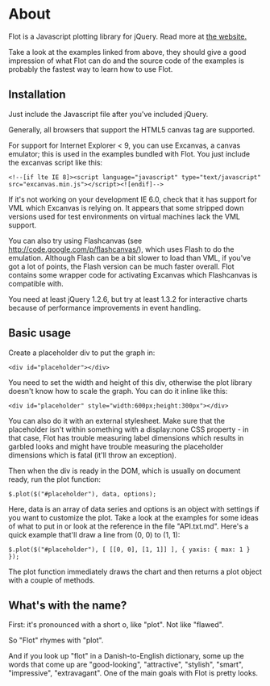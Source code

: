 About
=====

Flot is a Javascript plotting library for jQuery. Read more at
[the website.](http://code.google.com/p/flot/)

Take a look at the examples linked from above, they should give a good
impression of what Flot can do and the source code of the examples is
probably the fastest way to learn how to use Flot.
  

Installation
------------

Just include the Javascript file after you've included jQuery.

Generally, all browsers that support the HTML5 canvas tag are
supported.

For support for Internet Explorer < 9, you can use Excanvas, a canvas
emulator; this is used in the examples bundled with Flot. You just
include the excanvas script like this:

    <!--[if lte IE 8]><script language="javascript" type="text/javascript"
    src="excanvas.min.js"></script><![endif]-->

If it's not working on your development IE 6.0, check that it has
support for VML which Excanvas is relying on. It appears that some
stripped down versions used for test environments on virtual machines
lack the VML support.

You can also try using Flashcanvas (see
http://code.google.com/p/flashcanvas/), which uses Flash to do the
emulation. Although Flash can be a bit slower to load than VML, if
you've got a lot of points, the Flash version can be much faster
overall. Flot contains some wrapper code for activating Excanvas which
Flashcanvas is compatible with.

You need at least jQuery 1.2.6, but try at least 1.3.2 for interactive
charts because of performance improvements in event handling.


Basic usage
-----------

Create a placeholder div to put the graph in:

    <div id="placeholder"></div>

You need to set the width and height of this div, otherwise the plot
library doesn't know how to scale the graph. You can do it inline like
this:

    <div id="placeholder" style="width:600px;height:300px"></div>

You can also do it with an external stylesheet. Make sure that the
placeholder isn't within something with a display:none CSS property -
in that case, Flot has trouble measuring label dimensions which
results in garbled looks and might have trouble measuring the
placeholder dimensions which is fatal (it'll throw an exception).

Then when the div is ready in the DOM, which is usually on document
ready, run the plot function:

    $.plot($("#placeholder"), data, options);

Here, data is an array of data series and options is an object with
settings if you want to customize the plot. Take a look at the
examples for some ideas of what to put in or look at the reference
in the file "API.txt.md". Here's a quick example that'll draw a line from
(0, 0) to (1, 1):

    $.plot($("#placeholder"), [ [[0, 0], [1, 1]] ], { yaxis: { max: 1 } });

The plot function immediately draws the chart and then returns a plot
object with a couple of methods.


What's with the name?
---------------------

First: it's pronounced with a short o, like "plot". Not like "flawed".

So "Flot" rhymes with "plot".

And if you look up "flot" in a Danish-to-English dictionary, some up
the words that come up are "good-looking", "attractive", "stylish",
"smart", "impressive", "extravagant". One of the main goals with Flot
is pretty looks.
